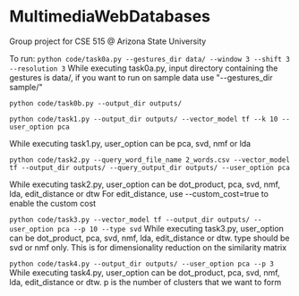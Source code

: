 # MultimediaWebDatabases
Group project for CSE 515 @ Arizona State University


To run:
```python code/task0a.py --gestures_dir data/ --window 3 --shift 3 --resolution 3```
While executing task0a.py, input directory containing the gestures is data/, if you want to run on sample data use "--gestures_dir sample/"

```python code/task0b.py --output_dir outputs/```

```python code/task1.py --output_dir outputs/ --vector_model tf --k 10 --user_option pca```

While executing task1.py, user_option can be pca, svd, nmf or lda

```python code/task2.py --query_word_file_name 2_words.csv --vector_model tf --output_dir outputs/ --query_output_dir outputs/ --user_option pca```

While executing task2.py, user_option can be dot_product, pca, svd, nmf, lda, edit_distance or dtw
For edit_distance, use --custom_cost=true to enable the custom cost

``` python code/task3.py --vector_model tf --output_dir outputs/ --user_option pca --p 10 --type svd ```
While executing task3.py, user_option can be dot_product, pca, svd, nmf, lda, edit_distance or dtw.
type should be svd or nmf only. This is for dimensionality reduction on the similarity matrix

``` python code/task4.py --output_dir outputs/ --user_option pca --p 3 ```
While executing task4.py, user_option can be dot_product, pca, svd, nmf, lda, edit_distance or dtw.
p is the number of clusters that we want to form
